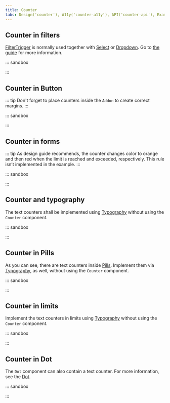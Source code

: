 ```yaml
---
title: Counter
tabs: Design('counter'), A11y('counter-a11y'), API('counter-api'), Example('counter-code'), Changelog('counter-changelog')
---
```


## Counter in filters
[FilterTrigger](/components/filter-trigger/filter-trigger) is normally used together with [Select](/components/select/select) or [Dropdown](/components/dropdown/dropdown). Go to [the guide](/components/filter-trigger/filter-trigger) for more information.

::: sandbox

<script lang="tsx" src="examples/counter_in_filters.tsx"></script>

:::

## Counter in Button

::: tip
Don't forget to place counters inside the `Addon` to create correct margins.
:::

::: sandbox

<script lang="tsx" src="examples/counter_in_button.tsx"></script>

:::

## Counter in forms

::: tip
As design guide recommends, the counter changes color to orange and then red when the limit is reached and exceeded, respectively. This rule isn’t implemented in the example.
:::

::: sandbox

<script lang="tsx" src="examples/counter_in_forms.tsx"></script>

:::

## Counter and typography

The text counters shall be implemented using [Typography](/style/typography/typography) without using the `Counter` component.

::: sandbox

<script lang="tsx" src="examples/counter_and_typography.tsx"></script>

:::

## Counter in Pills

As you can see, there are text counters inside [Pills](/components/pills/pills). Implement them via [Typography](/style/typography/typography), as well, without using the `Counter` component.

::: sandbox

<script lang="tsx" src="examples/counter_in_pills.tsx"></script>

:::

## Counter in limits

Implement the text counters in limits using [Typography](/style/typography/typography) without using the `Counter` component.

::: sandbox

<script lang="tsx" src="examples/counter_in_limits.tsx"></script>

:::

## Counter in Dot

The `Dot` component can also contain a text counter. For more information, see the [Dot](/components/dot/dot).

::: sandbox

<script lang="tsx" src="examples/counter_in_dot.tsx"></script>

:::
